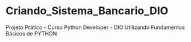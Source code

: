# Criando_Sistema_Bancario_DIO
Projeto Prático - Curso Python Developer - DIO
Utilizando Fundamentos Básicos de PYTHON
